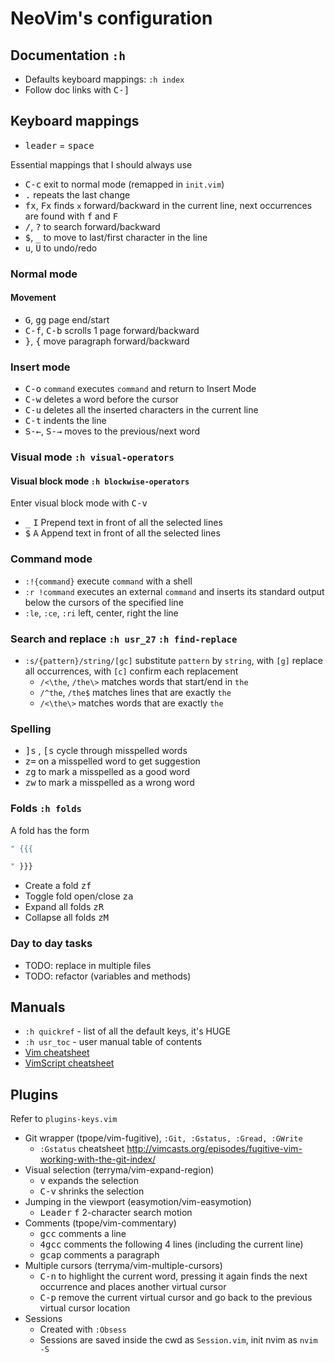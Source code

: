 NeoVim's configuration
======================

## Documentation `:h`

- Defaults keyboard mappings: `:h index`
- Follow doc links with <kbd>C-]</kbd>

## Keyboard mappings

- <kbd>leader</kbd> = <kbd>space</kbd>

Essential mappings that I should always use

- <kbd>C-c</kbd> exit to normal mode (remapped in `init.vim`)
- <kbd>.</kbd> repeats the last change
- <kbd>fx</kbd>, <kbd>Fx</kbd> finds `x` forward/backward in the current line, next occurrences are found with <kbd>f</kbd> and <kbd>F</kbd>
- <kbd>/</kbd>, <kbd>?</kbd> to search forward/backward
- <kbd>&#36;</kbd>, <kbd>_</kbd> to move to last/first character in the line
- <kbd>u</kbd>, <kbd>U</kbd> to undo/redo

### Normal mode

#### Movement

- <kbd>G</kbd>, <kbd>gg</kbd> page end/start
- <kbd>C-f</kbd>, <kbd>C-b</kbd> scrolls 1 page forward/backward
- <kbd>}</kbd>, <kbd>{</kbd> move paragraph forward/backward

### Insert mode

- <kbd>C-o</kbd> `command` executes `command` and return to Insert Mode
- <kbd>C-w</kbd> deletes a word before the cursor
- <kbd>C-u</kbd> deletes all the inserted characters in the current line
- <kbd>C-t</kbd> indents the line
- <kbd>S-←</kbd>, <kbd>S-→</kbd> moves to the previous/next word

### Visual mode `:h visual-operators`

#### Visual block mode `:h blockwise-operators`

Enter visual block mode with <kbd>C-v</kbd>

- <kbd>_</kbd> <kbd>I</kbd> Prepend text in front of all the selected lines
- <kbd>&#36;</kbd> <kbd>A</kbd> Append text in front of all the selected lines

### Command mode

- `:!{command}` execute `command` with a shell
- `:r !command` executes an external `command` and inserts its standard output below the cursors of the specified line
- `:le`, `:ce`, `:ri` left, center, right the line

### Search and replace `:h usr_27` `:h find-replace`

- `:s/{pattern}/string/[gc]` substitute `pattern` by `string`, with `[g]` replace all occurrences, with `[c]` confirm each replacement
  - `/<\the`, `/the\>` matches words that start/end in `the`
  - `/^the`, `/the$` matches lines that are exactly `the`
  - `/<\the\>` matches words that are exactly `the`

### Spelling

- <kbd>]s</kbd> , <kbd>[s</kbd> cycle through misspelled words
- <kbd>z=</kbd> on a misspelled word to get suggestion
- <kbd>zg</kbd> to mark a misspelled as a good word
- <kbd>zw</kbd> to mark a misspelled as a wrong word

### Folds `:h folds`

A fold has the form

```sh
" {{{

" }}}
```

- Create a fold <kbd>zf</kbd>
- Toggle fold open/close <kbd>za</kbd>
- Expand all folds <kbd>zR</kbd>
- Collapse all folds <kbd>zM</kbd>

### Day to day tasks

- TODO: replace in multiple files
- TODO: refactor (variables and methods)

## Manuals

- `:h quickref` - list of all the default keys, it's HUGE
- `:h usr_toc` - user manual table of contents
- [Vim cheatsheet](https://cdn.shopify.com/s/files/1/0165/4168/files/preview.png)
- [VimScript cheatsheet](http://ricostacruz.com/cheatsheets/vimscript.html)

## Plugins

Refer to `plugins-keys.vim`

- Git wrapper (tpope/vim-fugitive), `:Git, :Gstatus, :Gread, :GWrite`
  - `:Gstatus` cheatsheet http://vimcasts.org/episodes/fugitive-vim-working-with-the-git-index/
- Visual selection (terryma/vim-expand-region)
  - <kbd>v</kbd> expands the selection
  - <kbd>C-v</kbd> shrinks the selection
- Jumping in the viewport (easymotion/vim-easymotion)
  - <kbd>Leader</kbd> <kbd>f</kbd> 2-character search motion
- Comments (tpope/vim-commentary)
  - <kbd>gcc</kbd> comments a line
  - <kbd>4gcc</kbd> comments the following 4 lines (including the current line)
  - <kbd>gcap</kbd> comments a paragraph
- Multiple cursors (terryma/vim-multiple-cursors)
  - <kbd>C-n</kbd> to highlight the current word, pressing it again finds the next occurrence and places another virtual cursor
  - <kbd>C-p</kbd> remove the current virtual cursor and go back to the previous virtual cursor location
- Sessions
  - Created with `:Obsess`
  - Sessions are saved inside the cwd as `Session.vim`, init nvim as `nvim -S`

